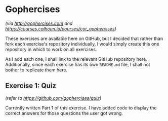 # Gophercises
*(via http://gophercises.com and https://courses.calhoun.io/courses/cor_gophercises)*

These exercises are available here on GitHub, but I decided that rather than fork each exercise's repository individually, I would simply create this one repository in which to work on all exercises.

As I add each one, I shall link to the relevant GitHub repository here. Additionally, since each exercise has its own `README.md` file, I shall not bother to replicate them here.

## Exercise 1: Quiz
*(refer to https://github.com/gophercises/quiz)*

Currently written Part 1 of this exercise. I have added code to display the correct answers for those questions the user got wrong.
